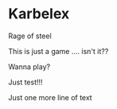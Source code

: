 # Karbelex
Rage of steel

This is just a game
.... isn't it??

Wanna play?


Just test!!!

Just one more line of text